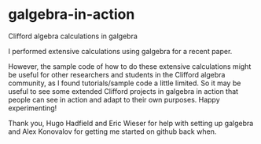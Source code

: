 # galgebra-in-action
Clifford algebra calculations in galgebra

I performed extensive calculations using galgebra for a recent paper. 

However, the sample code of how to do these extensive calculations might be useful for other researchers and students in the Clifford algebra community, as I found tutorials/sample code a little limited. So it may be useful to see some extended Clifford projects in galgebra in action that people can see in action and adapt to their own purposes. Happy experimenting!

Thank you, Hugo Hadfield and Eric Wieser for help with setting up galgebra and Alex Konovalov for getting me started on github back when. 

